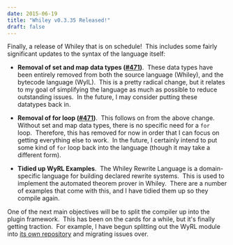 ```yaml
---
date: 2015-06-19
title: "Whiley v0.3.35 Released!"
draft: false
---
```


Finally, a release of Whiley that is on schedule!  This includes some fairly significant updates to the syntax of the language itself:
   * **Removal of set and map data types ([#471](https://github.com/Whiley/WhileyCompiler/issues/471))**.  These data types have been entirely removed from both the source language (Whiley), and the bytecode language (WyIL).  This is a pretty radical change, but it relates to my goal of simplifying the language as much as possible to reduce outstanding issues.  In the future, I may consider putting these datatypes back in.

   * **Removal of for loop ([#471](https://github.com/Whiley/WhileyCompiler/issues/471))**.  This follows on from the above change.  Without set and map data types, there is no specific need for a `for` loop.  Therefore, this has removed for now in order that I can focus on getting everything else to work.  In the future, I certainly intend to put some kind of `for` loop back into the language (though it may take a different form).

   * **Tidied up WyRL Examples**.  The Whiley Rewrite Language is a domain-specific language for building declared rewrite systems.  This is used to implement the automated theorem prover in Whiley.  There are a number of examples that come with this, and I have tidied them up so they compile again.


One of the next main objectives will be to split the compiler up into the plugin framework.  This has been on the cards for a while, but it's finally getting traction.  For example, I have begun splitting out the WyRL module into [its own repository](https://github.com/Whiley/WhileyRewriteLanguage) and migrating issues over.

